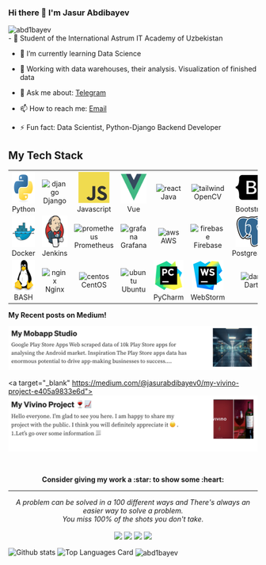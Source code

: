 ### Hi there 👋 I'm Jasur Abdibayev

<img src="https://camo.githubusercontent.com/a8f4872b23bda8f313c956a5ec08633d4f61077e7ed517df780ffd03e6127576/68747470733a2f2f6b6f6d617265762e636f6d2f67687076632f3f757365726e616d653d616264756c6c61616264756b756c6f76266c6162656c3d50726f66696c65253230766965777326636f6c6f723d306537356236267374796c653d666c6174" alt="abd1bayev" data-canonical-src="https://komarev.com/ghpvc/?username=abd1bayev&amp;label=Profile%20views&amp;color=0e75b6&amp;style=flat" style="max-width: 110%;">


<div align="left">
- 🏢 Student of the International Astrum IT Academy of Uzbekistan


- 🌱 I’m currently learning Data Science


- 🎯 Working with data warehouses, their analysis. Visualization of finished data


- 💬 Ask me about: [Telegram](https://t.me/abd1bayev)


- 📫 How to reach me: [Email](https://abd1bayevj.pythonanywhere.com/)


- ⚡ Fun fact: Data Scientist, Python-Django Backend Developer 


</div>
<h2>My Tech Stack</h2>
<table>
  <tr>
    <td align="center">
      <img alt="python" height=64px src="https://raw.githubusercontent.com/devicons/devicon/master/icons/python/python-original.svg">
      <br>Python
    </td>
    <td align="center">
      <img alt="django" height=64px src="https://cdn.worldvectorlogo.com/logos/django.svg">
      <br>Django
    </td>
    <td align="center">
      <img alt="javascript" height=64px src="https://raw.githubusercontent.com/devicons/devicon/master/icons/javascript/javascript-original.svg">
      <br>Javascript
    </td>
    <td align="center">
      <img alt="vue" height=64px src="https://raw.githubusercontent.com/devicons/devicon/master/icons/vuejs/vuejs-original.svg">
      <br>Vue
    </td>
    <td align="center">
      <img alt="react" height=64px src="https://user-images.githubusercontent.com/39632170/109031546-077fa800-76ef-11eb-90ee-f49c93b996b7.png">
      <br>Java
    </td>
    <td align="center">
      <img alt="tailwind" height=64px src="https://opencv.org/wp-content/uploads/2021/01/OpenCV-logo.png">
      <br>OpenCV
    </td>
    <td align="center">
      <img alt="bootstrap" height=64px src="https://raw.githubusercontent.com/devicons/devicon/master/icons/bootstrap/bootstrap-plain.svg">
      <br>Bootstrap
    </td>
    <td align="center">
      <img alt="jquery" height=64px src="https://raw.githubusercontent.com/devicons/devicon/master/icons/jquery/jquery-original.svg">
      <br>jQuery
    </td>
  </tr>
  <tr>
    <td align="center">
      <img alt="docker" height=64px src="https://raw.githubusercontent.com/devicons/devicon/master/icons/docker/docker-original.svg">
      <br>Docker
    </td>
    <td align="center">
      <img alt="jenkins" height=64px src="https://raw.githubusercontent.com/devicons/devicon/master/icons/jenkins/jenkins-original.svg">
      <br>Jenkins
    </td>
    <td align="center">
      <img alt="prometheus" height=64px src="https://cdn.worldvectorlogo.com/logos/prometheus.svg">
      <br>Prometheus
    </td>
    <td align="center">
      <img alt="grafana" height=64px src="https://cdn.worldvectorlogo.com/logos/grafana.svg">
      <br>Grafana
    </td>
    <td align="center">
      <img alt="aws" height=64px src="https://cdn.worldvectorlogo.com/logos/aws-logo.svg">
      <br>AWS
    </td>
    <td align="center">
      <img alt="firebase" height=64px src="https://cdn.worldvectorlogo.com/logos/firebase-1.svg">
      <br>Firebase
    </td>
    <td align="center">
      <img alt="postgresql" height=64px src="https://raw.githubusercontent.com/devicons/devicon/master/icons/postgresql/postgresql-original.svg">
      <br>PostgreSQL
    </td>
    <td align="center">
      <img alt="mysql" height=64px src="https://raw.githubusercontent.com/devicons/devicon/master/icons/mysql/mysql-original.svg">
      <br>MySQL
    </td>
  </tr>
  <tr>
    <td align="center">
      <img alt="bash" height=64px src="https://raw.githubusercontent.com/devicons/devicon/master/icons/linux/linux-original.svg">
      <br>BASH
    </td>
    <td align="center">
      <img alt="nginx" height=64px src="https://cdn.worldvectorlogo.com/logos/nginx-1.svg">
      <br>Nginx
    </td>
    <td align="center">
      <img alt="centos" height=64px src="https://cdn.worldvectorlogo.com/logos/centos-1.svg">
      <br>CentOS
    </td>
    <td align="center">
      <img alt="ubuntu" height=64px src="https://user-images.githubusercontent.com/39632170/109294252-25681c80-7857-11eb-9ec4-4fbdad9fadfc.png">
      <br>Ubuntu
    </td>
    <td align="center">
      <img alt="pycharm" height=64px src="https://raw.githubusercontent.com/devicons/devicon/master/icons/pycharm/pycharm-original.svg">
      <br>PyCharm
    </td>
    <td align="center">
      <img alt="webstorm" height=64px src="https://raw.githubusercontent.com/devicons/devicon/master/icons/webstorm/webstorm-original.svg">
      <br>WebStorm
    </td>
    <td align="center">
      <img alt="dart" height=64px src="https://cdn.worldvectorlogo.com/logos/dart.svg">
      <br>Dart
    </td>
    <td align="center">
      <img alt="flutter" height=64px src="https://raw.githubusercontent.com/devicons/devicon/master/icons/flutter/flutter-original.svg">
      <br>Flutter
    </td>
  </tr>
</table>


<b>My Recent posts on Medium!</b>


<a target="_blank" href="https://medium.com/@jasurabdibayev0/my-mobapp-studio-1fe1fa0fb7f6"><img src="assets/blog.png" alt="Recent Article on medium 1"></img></a>

<a target="_blank" https://medium.com/@jasurabdibayev0/my-vivino-project-e405a9833e6d"><img src="assets/blog2.png" alt="Recent Article on medium 2"></img></a>

<br>

<p align="center">
	<strong>Consider giving my work a :star: to show some :heart:</strong>
</p>

<hr>
<p align="center">
   <i>A problem can be solved in a 100 different ways and There's always an easier way to solve a problem.</i>
   <br>
   <i>You miss 100% of the shots you don't take.</i>
   <br>
<br>
<a target="_blank" href="https://abd1bayevj.pythonanywhere.com/"><img src="https://img.shields.io/badge/-WEB-FF4088?style=for-the-badge&logo=Hugo&logoColor=white"></img></a>	
<a target="_blank" href="https://www.linkedin.com/in/jasur-abdibayev-a94109241/"><img src="https://img.shields.io/badge/-LinkedIn-0077B5?style=for-the-badge&logo=Linkedin&logoColor=white"></img></a>
<a target="_blank" href="mailto:jasurabdibayev0@gmail.com"><img src="https://img.shields.io/badge/-Gmail-D14836?style=for-the-badge&logo=Gmail&logoColor=white"></img></a>
<a target="_blank" href="https://medium.com/@jasurabdibayev0"><img src="https://img.shields.io/badge/-Medium-12100E?style=for-the-badge&logo=Medium&logoColor=white"></img></a>

<br>

</p>  

![Github stats](https://github-readme-stats.vercel.app/api?username=abd1bayev&theme=highcontrast&show_icons=true&count_private=true)
![Top Languages Card](https://github-readme-stats.vercel.app/api/top-langs/?username=abd1bayev&layout=compact)
<img style="width: 50%;" align="center" src="https://github-readme-streak-stats.herokuapp.com/?user=abd1bayev" alt="abd1bayev" />


